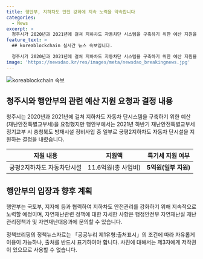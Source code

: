 ```yaml
---
title: 행안부, 지하차도 안전 강화에 지속 노력을 약속합니다
categories:
  - News
excerpt: >
  청주시가 2020년과 2021년에 걸쳐 지하차도 자동차단 시스템을 구축하기 위한 예산 지원을 요청했으나 행안부에서 받아들이지 않았다. 하지만 2021년 하반기에 재난안전특별교부세의 정기교부로 11.6억원 중 5억원을 특교세로 지원받았다. 앞으로도 행정안전부는 지하차도 안전관리를 강화하기 위해 국토부, 지자체 등과 노력할 예정이다.
feature_text: >
  ## koreablockchain 실시간 뉴스 속보입니다.

  청주시가 2020년과 2021년에 걸쳐 지하차도 자동차단 시스템을 구축하기 위한 예산 지원을 요청했으나 행안부에서 받아들이지 않았다. 하지만 2021년 하반기에 재난안전특별교부세의 정기교부로 11.6억원 중 5억원을 특교세로 지원받았다. 앞으로도 행정안전부는 지하차도 안전관리를 강화하기 위해 국토부, 지자체 등과 노력할 예정이다.
image: 'https://newsdao.kr/res/images/meta/newsdao_breakingnews.jpg'
---
```


<p><img src="https://newsdao.kr/res/images/meta/newsdao_breakingnews.jpg" alt="koreablockchain 속보" /></p>

<h2 data-ke-size="size26">청주시와 행안부의 관련 예산 지원 요청과 결정 내용</h2>

<p data-ke-size="size16">청주시는 2020년과 2021년에 걸쳐 지하차도 자동차 단시스템을 구축하기 위한 예산(재난안전특별교부세)을 요청했지만 행안부에서는 2021년 하반기 재난안전특별교부세 정기교부 시 충청북도 방재시설 정비사업 중 일부로 궁평2지하차도 자동차 단시설을 지원하는 결정을 내렸습니다.</p>

<table>
    <thead>
        <tr>
            <th>지원 내용</th>
            <th>지원액</th>
            <th>특기세 지원 여부</th>
        </tr>
    </thead>
    <tbody>
        <tr>
            <td style="text-align: center;">궁평2지하차도 자동차단시설</td>
            <td style="text-align: center;">11.6억원(총 사업비)</td>
            <td style="text-align: center;"><b>5억원(일부 지원)</b></td>
        </tr>
    </tbody>
</table>

<h2 data-ke-size="size26">행안부의 입장과 향후 계획</h2>

<p data-ke-size="size16">행안부는 국토부, 지자체 등과 협력하여 지하차도 안전관리를 강화하기 위해 지속적으로 노력할 예정이며, 자연재난관련 정책에 대한 자세한 사항은 행정안전부 자연재난실 재난관리정책과 및 자연재난대응과에 문의할 수 있습니다.</p>

<p data-ke-size="size16">정책브리핑의 정책뉴스자료는 「공공누리 제1유형:출처표시」의 조건에 따라 자유롭게 이용이 가능하나, 출처를 반드시 표기하여야 합니다. 사진에 대해서는 제3자에게 저작권이 있으므로 사용할 수 없습니다.</p>

<p data-ke-size="size16">&nbsp;</p>

